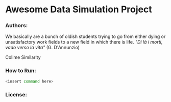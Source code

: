 # Awesome Data Simulation Project

### Authors:

We basically are a bunch of oldish students trying to go from either dying or unsatisfactory work fields to a new field in which there is life.
_"Di là i morti, vado verso la vita"_ (G. D'Annunzio)  

Colime Similarity

### How to Run:

```bash
<insert command here>
```

### License:
